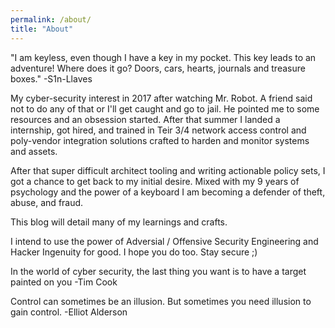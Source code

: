 ```yaml
---
permalink: /about/
title: "About"
---
```


"I am keyless, even though I have a key in my pocket. This key leads to an adventure! 
Where does it go? 
Doors, cars, hearts, journals and treasure boxes." -S1n-Llaves

My cyber-security interest in 2017 after watching Mr. Robot. A friend said not to do any of that or I'll get caught and go to jail. He pointed me to some resources and an obsession started. After that summer I landed a internship, got hired, and trained in Teir 3/4 network access control and poly-vendor integration solutions crafted to harden and monitor systems and assets. 

After that super difficult architect tooling and writing actionable policy sets, I got a chance to get back to my initial desire. Mixed with my 9 years of psychology and the power of a keyboard I am becoming a defender of theft, abuse, and fraud.

This blog will detail many of my learnings and crafts.

I intend to use the power of Adversial / Offensive Security Engineering and Hacker Ingenuity for good. I hope you do too. Stay secure ;)


In the world of cyber security, the last thing you want is to have a target painted on you -Tim Cook

Control can sometimes be an illusion. But sometimes you need illusion to gain control. -Elliot Alderson
